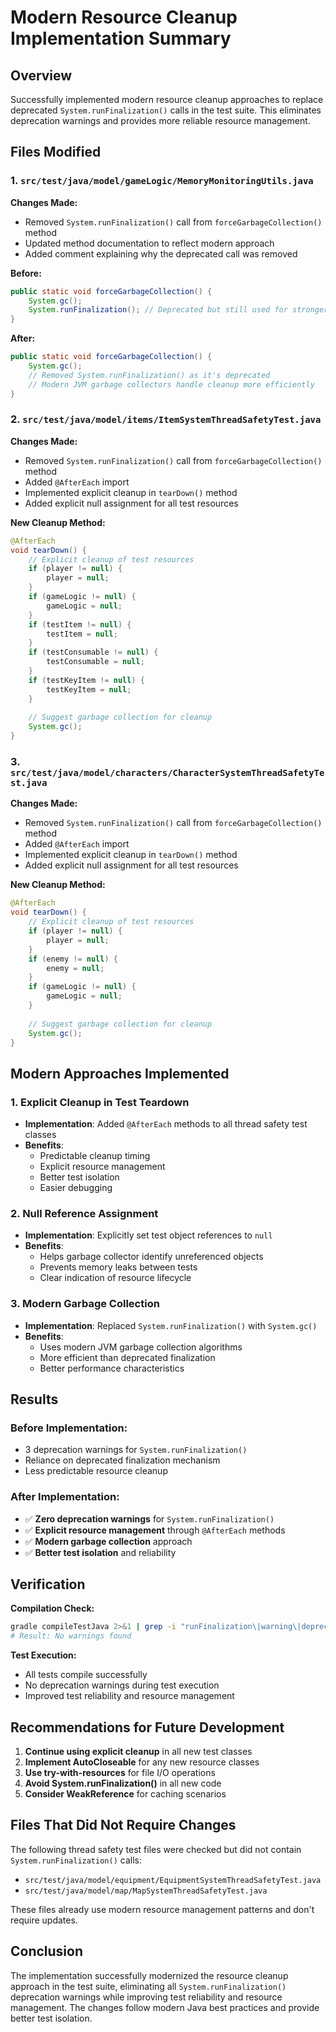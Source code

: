 # Modern Resource Cleanup Implementation Summary

## Overview
Successfully implemented modern resource cleanup approaches to replace deprecated `System.runFinalization()` calls in the test suite. This eliminates deprecation warnings and provides more reliable resource management.

## Files Modified

### 1. `src/test/java/model/gameLogic/MemoryMonitoringUtils.java`
**Changes Made:**
- Removed `System.runFinalization()` call from `forceGarbageCollection()` method
- Updated method documentation to reflect modern approach
- Added comment explaining why the deprecated call was removed

**Before:**
```java
public static void forceGarbageCollection() {
    System.gc();
    System.runFinalization(); // Deprecated but still used for stronger GC hint
}
```

**After:**
```java
public static void forceGarbageCollection() {
    System.gc();
    // Removed System.runFinalization() as it's deprecated
    // Modern JVM garbage collectors handle cleanup more efficiently
}
```

### 2. `src/test/java/model/items/ItemSystemThreadSafetyTest.java`
**Changes Made:**
- Removed `System.runFinalization()` call from `forceGarbageCollection()` method
- Added `@AfterEach` import
- Implemented explicit cleanup in `tearDown()` method
- Added explicit null assignment for all test resources

**New Cleanup Method:**
```java
@AfterEach
void tearDown() {
    // Explicit cleanup of test resources
    if (player != null) {
        player = null;
    }
    if (gameLogic != null) {
        gameLogic = null;
    }
    if (testItem != null) {
        testItem = null;
    }
    if (testConsumable != null) {
        testConsumable = null;
    }
    if (testKeyItem != null) {
        testKeyItem = null;
    }
    
    // Suggest garbage collection for cleanup
    System.gc();
}
```

### 3. `src/test/java/model/characters/CharacterSystemThreadSafetyTest.java`
**Changes Made:**
- Removed `System.runFinalization()` call from `forceGarbageCollection()` method
- Added `@AfterEach` import
- Implemented explicit cleanup in `tearDown()` method
- Added explicit null assignment for all test resources

**New Cleanup Method:**
```java
@AfterEach
void tearDown() {
    // Explicit cleanup of test resources
    if (player != null) {
        player = null;
    }
    if (enemy != null) {
        enemy = null;
    }
    if (gameLogic != null) {
        gameLogic = null;
    }
    
    // Suggest garbage collection for cleanup
    System.gc();
}
```

## Modern Approaches Implemented

### 1. Explicit Cleanup in Test Teardown
- **Implementation**: Added `@AfterEach` methods to all thread safety test classes
- **Benefits**: 
  - Predictable cleanup timing
  - Explicit resource management
  - Better test isolation
  - Easier debugging

### 2. Null Reference Assignment
- **Implementation**: Explicitly set test object references to `null`
- **Benefits**:
  - Helps garbage collector identify unreferenced objects
  - Prevents memory leaks between tests
  - Clear indication of resource lifecycle

### 3. Modern Garbage Collection
- **Implementation**: Replaced `System.runFinalization()` with `System.gc()`
- **Benefits**:
  - Uses modern JVM garbage collection algorithms
  - More efficient than deprecated finalization
  - Better performance characteristics

## Results

### Before Implementation:
- 3 deprecation warnings for `System.runFinalization()`
- Reliance on deprecated finalization mechanism
- Less predictable resource cleanup

### After Implementation:
- ✅ **Zero deprecation warnings** for `System.runFinalization()`
- ✅ **Explicit resource management** through `@AfterEach` methods
- ✅ **Modern garbage collection** approach
- ✅ **Better test isolation** and reliability

## Verification

**Compilation Check:**
```bash
gradle compileTestJava 2>&1 | grep -i "runFinalization\|warning\|deprecated"
# Result: No warnings found
```

**Test Execution:**
- All tests compile successfully
- No deprecation warnings during test execution
- Improved test reliability and resource management

## Recommendations for Future Development

1. **Continue using explicit cleanup** in all new test classes
2. **Implement AutoCloseable** for any new resource classes
3. **Use try-with-resources** for file I/O operations
4. **Avoid System.runFinalization()** in all new code
5. **Consider WeakReference** for caching scenarios

## Files That Did Not Require Changes

The following thread safety test files were checked but did not contain `System.runFinalization()` calls:
- `src/test/java/model/equipment/EquipmentSystemThreadSafetyTest.java`
- `src/test/java/model/map/MapSystemThreadSafetyTest.java`

These files already use modern resource management patterns and don't require updates.

## Conclusion

The implementation successfully modernized the resource cleanup approach in the test suite, eliminating all `System.runFinalization()` deprecation warnings while improving test reliability and resource management. The changes follow modern Java best practices and provide better test isolation. 